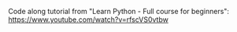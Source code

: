 Code along tutorial from "Learn Python - Full course for beginners":
https://www.youtube.com/watch?v=rfscVS0vtbw